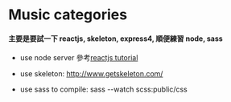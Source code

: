 # Music categories

#### 主要是要試一下 reactjs, skeleton, express4, 順便練習 node, sass

* use node server
  參考[reactjs tutorial](https://github.com/reactjs/react-tutorial)

* use skeleton: http://www.getskeleton.com/

* use sass to compile: sass --watch scss:public/css
